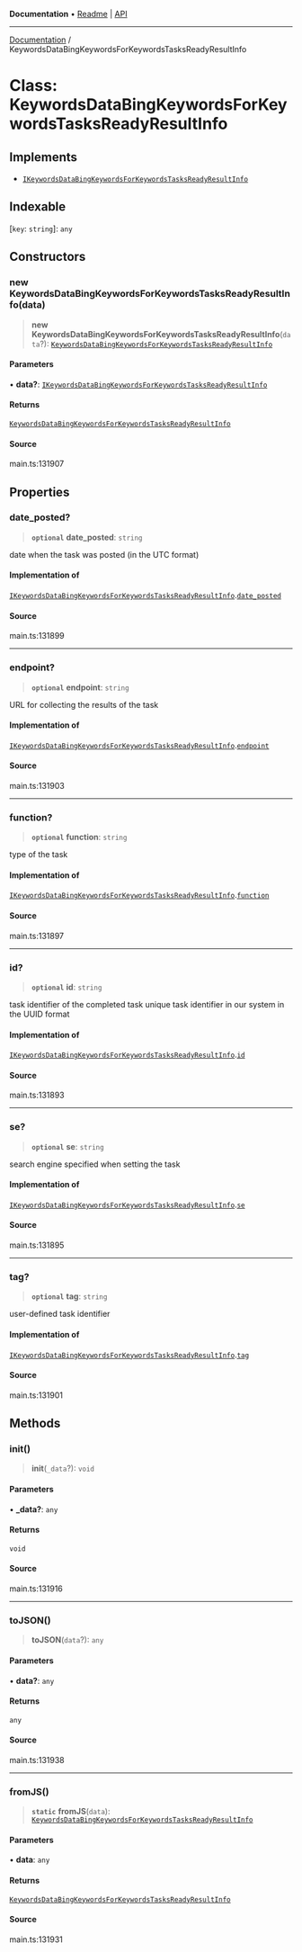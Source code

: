 **Documentation** • [Readme](../README.md) \| [API](../globals.md)

***

[Documentation](../README.md) / KeywordsDataBingKeywordsForKeywordsTasksReadyResultInfo

# Class: KeywordsDataBingKeywordsForKeywordsTasksReadyResultInfo

## Implements

- [`IKeywordsDataBingKeywordsForKeywordsTasksReadyResultInfo`](../interfaces/IKeywordsDataBingKeywordsForKeywordsTasksReadyResultInfo.md)

## Indexable

 \[`key`: `string`\]: `any`

## Constructors

### new KeywordsDataBingKeywordsForKeywordsTasksReadyResultInfo(data)

> **new KeywordsDataBingKeywordsForKeywordsTasksReadyResultInfo**(`data`?): [`KeywordsDataBingKeywordsForKeywordsTasksReadyResultInfo`](KeywordsDataBingKeywordsForKeywordsTasksReadyResultInfo.md)

#### Parameters

• **data?**: [`IKeywordsDataBingKeywordsForKeywordsTasksReadyResultInfo`](../interfaces/IKeywordsDataBingKeywordsForKeywordsTasksReadyResultInfo.md)

#### Returns

[`KeywordsDataBingKeywordsForKeywordsTasksReadyResultInfo`](KeywordsDataBingKeywordsForKeywordsTasksReadyResultInfo.md)

#### Source

main.ts:131907

## Properties

### date\_posted?

> **`optional`** **date\_posted**: `string`

date when the task was posted (in the UTC format)

#### Implementation of

[`IKeywordsDataBingKeywordsForKeywordsTasksReadyResultInfo`](../interfaces/IKeywordsDataBingKeywordsForKeywordsTasksReadyResultInfo.md).[`date_posted`](../interfaces/IKeywordsDataBingKeywordsForKeywordsTasksReadyResultInfo.md#date_posted)

#### Source

main.ts:131899

***

### endpoint?

> **`optional`** **endpoint**: `string`

URL for collecting the results of the task

#### Implementation of

[`IKeywordsDataBingKeywordsForKeywordsTasksReadyResultInfo`](../interfaces/IKeywordsDataBingKeywordsForKeywordsTasksReadyResultInfo.md).[`endpoint`](../interfaces/IKeywordsDataBingKeywordsForKeywordsTasksReadyResultInfo.md#endpoint)

#### Source

main.ts:131903

***

### function?

> **`optional`** **function**: `string`

type of the task

#### Implementation of

[`IKeywordsDataBingKeywordsForKeywordsTasksReadyResultInfo`](../interfaces/IKeywordsDataBingKeywordsForKeywordsTasksReadyResultInfo.md).[`function`](../interfaces/IKeywordsDataBingKeywordsForKeywordsTasksReadyResultInfo.md#function)

#### Source

main.ts:131897

***

### id?

> **`optional`** **id**: `string`

task identifier of the completed task
unique task identifier in our system in the UUID format

#### Implementation of

[`IKeywordsDataBingKeywordsForKeywordsTasksReadyResultInfo`](../interfaces/IKeywordsDataBingKeywordsForKeywordsTasksReadyResultInfo.md).[`id`](../interfaces/IKeywordsDataBingKeywordsForKeywordsTasksReadyResultInfo.md#id)

#### Source

main.ts:131893

***

### se?

> **`optional`** **se**: `string`

search engine specified when setting the task

#### Implementation of

[`IKeywordsDataBingKeywordsForKeywordsTasksReadyResultInfo`](../interfaces/IKeywordsDataBingKeywordsForKeywordsTasksReadyResultInfo.md).[`se`](../interfaces/IKeywordsDataBingKeywordsForKeywordsTasksReadyResultInfo.md#se)

#### Source

main.ts:131895

***

### tag?

> **`optional`** **tag**: `string`

user-defined task identifier

#### Implementation of

[`IKeywordsDataBingKeywordsForKeywordsTasksReadyResultInfo`](../interfaces/IKeywordsDataBingKeywordsForKeywordsTasksReadyResultInfo.md).[`tag`](../interfaces/IKeywordsDataBingKeywordsForKeywordsTasksReadyResultInfo.md#tag)

#### Source

main.ts:131901

## Methods

### init()

> **init**(`_data`?): `void`

#### Parameters

• **\_data?**: `any`

#### Returns

`void`

#### Source

main.ts:131916

***

### toJSON()

> **toJSON**(`data`?): `any`

#### Parameters

• **data?**: `any`

#### Returns

`any`

#### Source

main.ts:131938

***

### fromJS()

> **`static`** **fromJS**(`data`): [`KeywordsDataBingKeywordsForKeywordsTasksReadyResultInfo`](KeywordsDataBingKeywordsForKeywordsTasksReadyResultInfo.md)

#### Parameters

• **data**: `any`

#### Returns

[`KeywordsDataBingKeywordsForKeywordsTasksReadyResultInfo`](KeywordsDataBingKeywordsForKeywordsTasksReadyResultInfo.md)

#### Source

main.ts:131931
